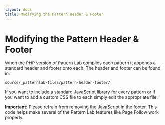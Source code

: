```yaml
---
layout: docs
title: Modifying the Pattern Header & Footer 
---
```


# Modifying the Pattern Header & Footer 
When the PHP version of Pattern Lab compiles each pattern it appends a standard header and footer onto each. The header and footer can be found in:

    source/_patternlab-files/pattern-header-footer/

If you want to include a standard JavaScript library for every pattern or if you want to add a custom CSS file to each simply edit the appropriate file.

**Important:** Please refrain from removing the JavaScript in the footer. This code helps make several of the Pattern Lab features like Page Follow work properly.
